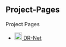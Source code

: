 ## Project-Pages

Project Pages

- [<img width="20" vertical-align="bottom" src="https://jsd.onmicrosoft.cn/gh/jermainn/cdn@master/project_pages/favicon/DR-Net_1.png"> DR-Net](https://jermainn.github.io/Project-Pages/DR-Net/) 
